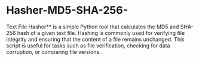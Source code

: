 # Hasher-MD5-SHA-256-
Text File Hasher** is a simple Python tool that calculates the MD5 and SHA-256 hash of a given text file. Hashing is commonly used for verifying file integrity and ensuring that the content of a file remains unchanged. This script is useful for tasks such as file verification, checking for data corruption, or comparing file versions.
